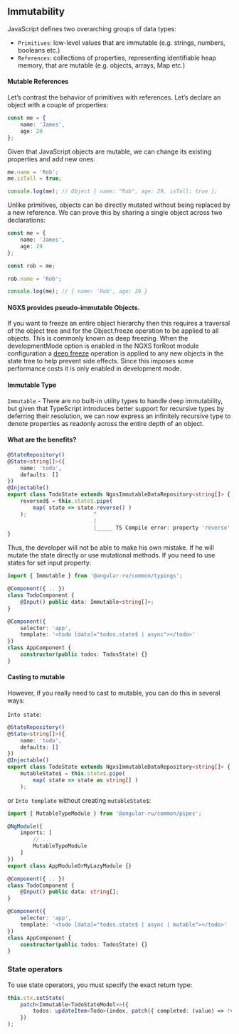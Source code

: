 ## Immutability

JavaScript defines two overarching groups of data types:

-   `Primitives`: low-level values that are immutable (e.g. strings, numbers, booleans etc.)
-   `References`: collections of properties, representing identifiable heap memory, that are mutable (e.g. objects,
    arrays, Map etc.)

#### Mutable References

Let’s contrast the behavior of primitives with references. Let’s declare an object with a couple of properties:

```ts
const me = {
    name: 'James',
    age: 29
};
```

Given that JavaScript objects are mutable, we can change its existing properties and add new ones:

```ts
me.name = 'Rob';
me.isTall = true;

console.log(me); // Object { name: "Rob", age: 29, isTall: true };
```

Unlike primitives, objects can be directly mutated without being replaced by a new reference. We can prove this by
sharing a single object across two declarations:

```ts
const me = {
    name: 'James',
    age: 29
};

const rob = me;

rob.name = 'Rob';

console.log(me); // { name: 'Rob', age: 29 }
```

#### NGXS provides pseudo-immutable Objects.

If you want to freeze an entire object hierarchy then this requires a traversal of the object tree and for the
Object.freeze operation to be applied to all objects. This is commonly known as deep freezing. When the developmentMode
option is enabled in the NGXS forRoot module configuration a
[deep freeze](https://github.com/ngxs/store/blob/1a85af3ec36b669bb7491332cf62fc6db202e955/packages/store/src/internal/state-operations.ts#L46)
operation is applied to any new objects in the state tree to help prevent side effects. Since this imposes some
performance costs it is only enabled in development mode.

#### Immutable Type

`Immutable` - There are no built-in utility types to handle deep immutability, but given that TypeScript introduces
better support for recursive types by deferring their resolution, we can now express an infinitely recursive type to
denote properties as readonly across the entire depth of an object.

#### What are the benefits?

```ts
@StateRepository()
@State<string[]>({
    name: 'todo',
    defaults: []
})
@Injectable()
export class TodoState extends NgxsImmutableDataRepository<string[]> {
    reversed$ = this.state$.pipe(
        map( state => state.reverse() )
    );                     ^
                           |
                           |_____ TS Compile error: property 'reverse' does not exist on type
}
```

Thus, the developer will not be able to make his own mistake. If he will mutate the state directly or use mutational
methods. If you need to use states for set input property:

```ts
import { Immutable } from '@angular-ru/common/typings';

@Component({ .. })
class TodoComponent {
    @Input() public data: Immutable<string[]>;
}

@Component({
    selector: 'app',
    template: '<todo [data]="todos.state$ | async"></todo>'
})
class AppComponent {
    constructor(public todos: TodosState) {}
}
```

#### Casting to mutable

However, if you really need to cast to mutable, you can do this in several ways:

`Into state`:

```ts
@StateRepository()
@State<string[]>({
    name: 'todo',
    defaults: []
})
@Injectable()
export class TodoState extends NgxsImmutableDataRepository<string[]> {
    mutableState$ = this.state$.pipe(
        map( state => state as string[] )
    );
```

or `Into template` without creating `mutableState$`:

```ts
import { MutableTypeModule } from '@angular-ru/common/pipes';

@NgModule({
    imports: [
        // ..
        MutableTypeModule
    ]
})
export class AppModuleOrMyLazyModule {}
```

```ts
@Component({ .. })
class TodoComponent {
    @Input() public data: string[];
}

@Component({
    selector: 'app',
    template: '<todo [data]="todos.state$ | async | mutable"></todo>'
})
class AppComponent {
    constructor(public todos: TodosState) {}
}
```

### State operators

To use state operators, you must specify the exact return type:

```ts
this.ctx.setState(
    patch<Immutable<TodoStateModel>>({
        todos: updateItem<Todo>(index, patch({ completed: (value) => !value }))
    })
);
```
